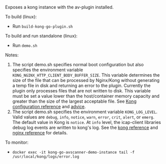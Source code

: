Exposes a kong instance with the av-plugin installed.

To build (linux):
* Run `build-kong-go-plugin.sh`

To build and run standalone (linux):
* Run `demo.sh`

Notes:
1. The script demo.sh specifies normal boot configuration but also specifies the environment variable `KONG_NGINX_HTTP_CLIENT_BODY_BUFFER_SIZE`. This variable determines the size of the file that can be processed by Nginx/Kong without generating a temp file in disk and returning an error to the plugin. Currently the plugin only processes files that are not written to disk. This variable must be set a value lower than the host/container memory capacity and greater than the size of the largest acceptable file. See [Kong configuration reference](https://docs.konghq.com/gateway-oss/2.5.x/configuration/#nginx_http_client_body_buffer_size) and [advice](https://support.konghq.com/support/s/article/Kong-plugin-produces-a-warning-a-client-request-body-is-buffered-to-a-temporary-file).
2. The script demo.sh specifies the environment variable `KONG_LOG_LEVEL`. Valid values are `debug`, `info`, `notice`, `warn`, `error`, `crit`, `alert`, or `emerg`. The default value in Kong is `notice`. At `info` level, the icap-client libraries debug log events are written to kong's log. See the [kong reference](https://docs.konghq.com/gateway-oss/2.5.x/configuration/#log_level) and [nginx reference](https://nginx.org/en/docs/ngx_core_module.html#error_log) for details.


To monitor:
* `docker exec -it kong-go-avscanner-demo-instance tail -f /usr/local/kong/logs/error.log`
